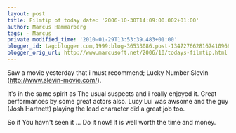 ```yaml
---
layout: post
title: Filmtip of today date: '2006-10-30T14:09:00.002+01:00'
author: Marcus Hammarberg
tags: - Marcus
private modified_time: '2010-01-29T13:53:39.483+01:00'
blogger_id: tag:blogger.com,1999:blog-36533086.post-1347276628167410968
blogger_orig_url: http://www.marcusoft.net/2006/10/todays-filmtip.html
---
```


Saw a movie yesterday that i must recommend; Lucky Number Slevin
(<http://www.slevin-movie.com/>).

It's in the same spirit as The usual suspects and i really enjoyed it.
Great performances by some great actors also. Lucy Lui was awsome and
the guy (Josh Hartnett) playing the lead character did a great job
too.

So if You havn't seen it ... Do it now! It is well worth the time and
money.
